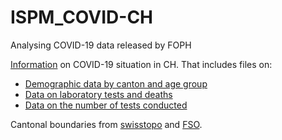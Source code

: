 # ISPM_COVID-CH

Analysing COVID-19 data released by FOPH

[Information](https://www.bag.admin.ch/bag/en/home/krankheiten/ausbrueche-epidemien-pandemien/aktuelle-ausbrueche-epidemien/novel-cov/situation-schweiz-und-international.html) on COVID-19 situation in CH. That includes files on:

- [Demographic data by canton and age group](https://www.bag.admin.ch/dam/bag/en/dokumente/mt/k-und-i/aktuelle-ausbrueche-pandemien/2019-nCoV/covid-19-basisdaten-bevoelkerungszahlen.xlsx.download.xlsx/Population_Size_BFS.xlsx)
- [Data on laboratory tests and deaths](https://www.bag.admin.ch/dam/bag/en/dokumente/mt/k-und-i/aktuelle-ausbrueche-pandemien/2019-nCoV/covid-19-basisdaten-fallzahlen.xlsx.download.xlsx/Dashboards_1&2_COVID19_swiss_data_pv.xlsx)
- [Data on the number of tests conducted](https://www.bag.admin.ch/dam/bag/en/dokumente/mt/k-und-i/aktuelle-ausbrueche-pandemien/2019-nCoV/covid-19-basisdaten-labortests.xlsx.download.xlsx/Dashboard_3_COVID19_labtests_positivity.xlsx)

Cantonal boundaries from [swisstopo](https://shop.swisstopo.admin.ch/en/products/landscape/boundaries3D) and [FSO](https://www.bfs.admin.ch/bfs/en/home/services/geostat/swiss-federal-statistics-geodata/administrative-boundaries/generalized-boundaries-local-regional-authorities.html).


